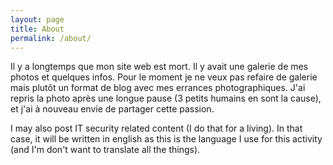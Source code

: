 ```yaml
---
layout: page
title: About
permalink: /about/
---
```

Il y a longtemps que mon site web est mort. Il y avait une galerie de mes photos et quelques infos. Pour le moment je ne veux pas refaire de galerie mais plutôt un format de blog avec mes errances photographiques. J'ai repris la photo après une longue pause (3 petits humains en sont la cause), et j'ai à nouveau envie de partager cette passion.

I may also post IT security related content (I do that for a living). In that case, it will be written in english as this is the language I use for this activity (and I'm don't want to translate all the things).

